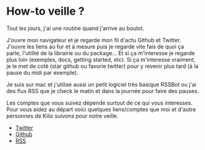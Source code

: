 # How-to veille ?

Tout les jours, j'ai une routine quand j'arrive au boulot.

J'ouvre mon navigateur et je regarde mon fil d'actu Github et Twitter.
J'ouvre les liens au fur et à mesure puis je regarde vite fais de quoi ça parle, l'utilité de la librairie ou du package... Et si ça m'interesse je regarde plus loin (exemples, docs, getting started, etc). Si ça m'interesse vraiment, je le met de coté (star github ou favorie twitter) pour y revenir plus tard (à la pause du midi par exemple).

Je suis sur mac et j'utilise aussi un petit logiciel très basique RSSBot ou j'ai des flux RSS que je check le matin et dans la journée pour faire des pauses.

Les comptes que vous suivez dépende surtout de ce qui vous interesses. Pour vous aidez au départ voici quelques liens/comptes que moi et d'autre personnes de Kilix suivons pour notre veille.

- [Twitter](/chapter1.md)
- [Github](/github.md) 
- [RSS](/liens-site.md)